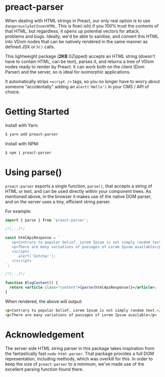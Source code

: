 # preact-parser

When dealing with HTML strings in Preact, our only real option is to use `dangerouslySetInnerHTML`. This is fine(-ish) if you 100% trust the contents of that HTML, but regardless, it opens up potential vectors for attack, problems and bugs. Ideally, we'd be able to sanitise, and convert this HTML into VDom nodes that can be natively rendered in the same manner as defined JSX or `h()` calls.

This lightweight package (**2KB** GZipped) accepts an HTML string (doesn't have to contain HTML, can be text), parses it, and returns a tree of VDom nodes ready to render by Preact. It can work both on the client (Dom Parser) and the server, so is ideal for isomorphic applications.

It automatically strips `<script />` tags, so you no longer have to worry about someone "accidentally" adding an `alert('Hello')` in your CMS / API of choice.

# Getting Started

Install with Yarn:

```bash
$ yarn add preact-parser
```

Install with NPM:

```bash
$ npm i preact-parser
```

# Using parse()

`preact-parser` exports a single function, `parse()`, that accepts a string of HTML or text, and can be used directly within your component trees. As mentioned above, in the browser it makes use of the native DOM parser, and on the server uses a tiny, efficient string parser.

For example:

```jsx
import { parse } from 'preact-parser';

/*[...]*/

const htmlApiResponse = `
   <p>Contrary to popular belief, Lorem Ipsum is not simply random text.</p>
   <p>There are many variations of passages of Lorem Ipsum available</p>
   <script>
      alert('Gotcha!');
   </script>
`;

/*[...]*/

function BlogContent() {
  return <article class="content">{parse(htmlApiResponse)}</article>;
}
```

When rendered, the above will output:

```html
<p>Contrary to popular belief, Lorem Ipsum is not simply random text.</p>
<p>There are many variations of passages of Lorem Ipsum available</p>
```

# Acknowledgement

The server side HTML string parser in this package takes inspiration from the fantastically fast `node-html-parser`. That package provides a full DOM representation, including methods, which was overkill for this. In order to keep the size of `preact-parser` to a minimum, we've made use of the excellent parsing function found there.
